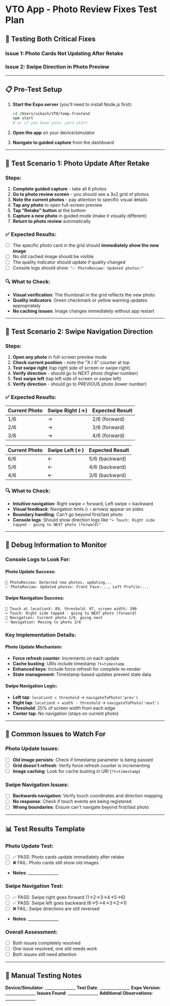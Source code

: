 # VTO App - Photo Review Fixes Test Plan

## 🎯 Testing Both Critical Fixes

### Issue 1: Photo Cards Not Updating After Retake
### Issue 2: Swipe Direction in Photo Preview

---

## 📋 Pre-Test Setup

1. **Start the Expo server** (you'll need to install Node.js first):
   ```bash
   cd /Users/vikash/VTO/temp-frontend
   npm start
   # or if you have yarn: yarn start
   ```

2. **Open the app** on your device/simulator
3. **Navigate to guided capture** from the dashboard

---

## 🧪 Test Scenario 1: Photo Update After Retake

### Steps:
1. **Complete guided capture** - take all 6 photos
2. **Go to photo review screen** - you should see a 3x2 grid of photos
3. **Note the current photos** - pay attention to specific visual details
4. **Tap any photo** to open full-screen preview
5. **Tap "Retake" button** at the bottom
6. **Capture a new photo** in guided mode (make it visually different)
7. **Return to photo review** automatically

### ✅ Expected Results:
- [ ] The specific photo card in the grid should **immediately show the new image**
- [ ] No old cached image should be visible
- [ ] The quality indicator should update if quality changed
- [ ] Console logs should show: `"✅ PhotoReview: Updated photos:"`

### 🔍 What to Check:
- **Visual verification**: The thumbnail in the grid reflects the new photo
- **Quality indicators**: Green checkmark or yellow warning updates appropriately  
- **No caching issues**: Image changes immediately without app restart

---

## 🧪 Test Scenario 2: Swipe Navigation Direction

### Steps:
1. **Open any photo** in full-screen preview mode
2. **Check current position** - note the "X / 6" counter at top
3. **Test swipe right** (tap right side of screen or swipe right)
4. **Verify direction** - should go to NEXT photo (higher number)
5. **Test swipe left** (tap left side of screen or swipe left)  
6. **Verify direction** - should go to PREVIOUS photo (lower number)

### ✅ Expected Results:

| Current Photo | Swipe Right (→) | Expected Result |
|---------------|----------------|-----------------|
| 1/6           | →              | 2/6 (forward)   |
| 2/6           | →              | 3/6 (forward)   |
| 3/6           | →              | 4/6 (forward)   |

| Current Photo | Swipe Left (←)  | Expected Result |
|---------------|----------------|-----------------|
| 6/6           | ←              | 5/6 (backward)  |
| 5/6           | ←              | 4/6 (backward)  |
| 4/6           | ←              | 3/6 (backward)  |

### 🔍 What to Check:
- **Intuitive navigation**: Right swipe = forward, Left swipe = backward
- **Visual feedback**: Navigation hints (‹ › arrows) appear on sides
- **Boundary handling**: Can't go beyond first/last photo
- **Console logs**: Should show direction logs like `"➡️ Touch: Right side tapped - going to NEXT photo (forward)"`

---

## 🔧 Debug Information to Monitor

### Console Logs to Look For:

#### Photo Update Success:
```
🔄 PhotoReview: Detected new photos, updating...
✅ PhotoReview: Updated photos: Front Face:..., Left Profile:...
```

#### Swipe Navigation Success:
```
💆 Touch at locationX: 89, threshold: 97, screen width: 390
➡️ Touch: Right side tapped - going to NEXT photo (forward)
📏 Navigation: Current photo 2/6, going next
✅ Navigation: Moving to photo 3/6
```

### Key Implementation Details:

#### Photo Update Mechanism:
- **Force refresh counter**: Increments on each update
- **Cache busting**: URIs include timestamp `?t=timestamp`
- **Enhanced keys**: Include force refresh for complete re-render
- **State management**: Timestamp-based updates prevent stale data

#### Swipe Navigation Logic:
- **Left tap**: `locationX < threshold` → `navigateToPhoto('prev')`
- **Right tap**: `locationX > width - threshold` → `navigateToPhoto('next')`
- **Threshold**: 25% of screen width from each edge
- **Center tap**: No navigation (stays on current photo)

---

## 🚨 Common Issues to Watch For

### Photo Update Issues:
- [ ] **Old image persists**: Check if timestamp parameter is being passed
- [ ] **Grid doesn't refresh**: Verify force refresh counter is incrementing
- [ ] **Image caching**: Look for cache busting in URI (`?t=timestamp`)

### Swipe Navigation Issues:
- [ ] **Backwards navigation**: Verify touch coordinates and direction mapping
- [ ] **No response**: Check if touch events are being registered
- [ ] **Wrong boundaries**: Ensure can't navigate beyond first/last photo

---

## 📊 Test Results Template

### Photo Update Test:
- [ ] ✅ PASS: Photo cards update immediately after retake
- [ ] ❌ FAIL: Photo cards still show old images
- **Notes**: _______________

### Swipe Navigation Test:
- [ ] ✅ PASS: Swipe right goes forward (1→2→3→4→5→6)
- [ ] ✅ PASS: Swipe left goes backward (6→5→4→3→2→1)
- [ ] ❌ FAIL: Swipe directions are still reversed
- **Notes**: _______________

### Overall Assessment:
- [ ] Both issues completely resolved
- [ ] One issue resolved, one still needs work
- [ ] Both issues still need attention

---

## 📱 Manual Testing Notes

**Device/Simulator**: _______________
**Test Date**: _______________
**Expo Version**: _______________
**Issues Found**: _______________
**Additional Observations**: _______________